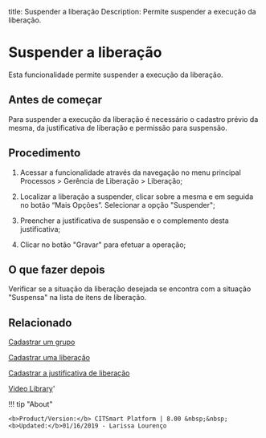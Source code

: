 title:  Suspender a liberação 
Description: Permite suspender a execução da liberação. 
# Suspender a liberação

Esta funcionalidade permite suspender a execução da liberação.

Antes de começar
----------------

Para suspender a execução da liberação é necessário o cadastro
prévio da mesma, da justificativa de liberação e permissão para
suspensão.

Procedimento 
-------------

1.  Acessar a funcionalidade através da navegação no menu principal Processos \>
    Gerência de Liberação \> Liberação;

2.  Localizar a liberação a suspender, clicar sobre a mesma e em
    seguida no botão “Mais Opções”. Selecionar a opção "Suspender";

3.  Preencher a justificativa de suspensão e o complemento desta justificativa;

4.  Clicar no botão "Gravar" para efetuar a operação;

O que fazer depois
------------------

Verificar se a situação da liberação desejada se encontra com a
situação "Suspensa" na lista de itens de liberação.  

Relacionado
-----------

[Cadastrar um grupo](/pt-br/citsmart-platform-8/initial-settings/access-settings/user/register-groups.html)

[Cadastrar uma liberação](/pt-br/citsmart-platform-8/processes/release/use/register-release-request.html)

[Cadastrar a justificativa de liberação](/pt-br/citsmart-platform-8/processes/release/use/release-justification.html)

<i class='fa fa-youtube-play  fa-2x' style='color:#97ce17;vertical-align: middle;'> </i> [Video Library](https://www.youtube.com/playlist?list=PLB5qK2uzf2RPc9F3kW8T8Mw2rtMylBEWC)'

!!! tip "About"

    <b>Product/Version:</b> CITSmart Platform | 8.00 &nbsp;&nbsp;
    <b>Updated:</b>01/16/2019 - Larissa Lourenço
